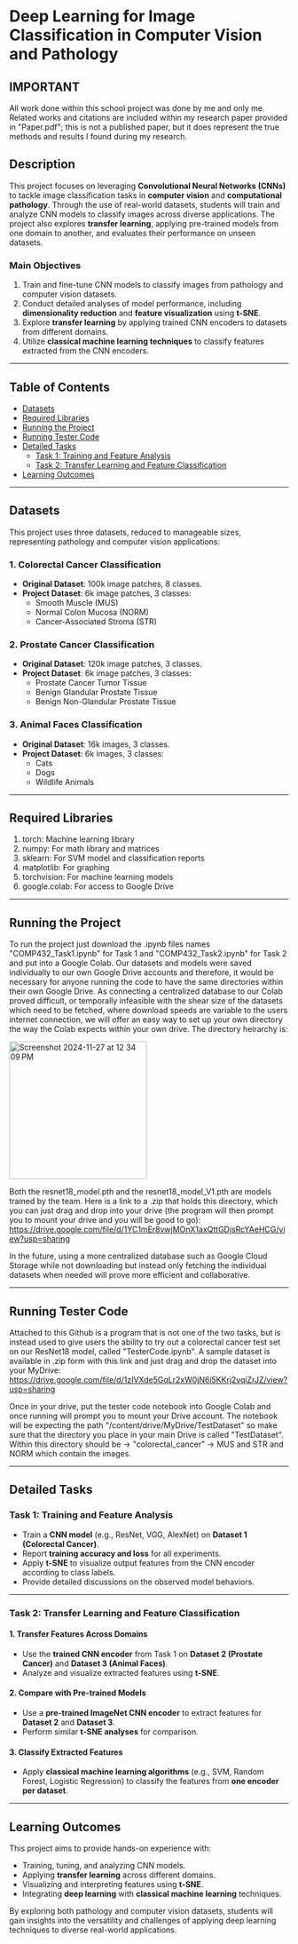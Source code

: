 # **Deep Learning for Image Classification in Computer Vision and Pathology**

## **IMPORTANT**
All work done within this school project was done by me and only me. Related works and citations are included within my research paper provided in "Paper.pdf"; this is not a published paper, but it does represent the true methods and results I found during my research.

## **Description**
This project focuses on leveraging **Convolutional Neural Networks (CNNs)** to tackle image classification tasks in **computer vision** and **computational pathology**. Through the use of real-world datasets, students will train and analyze CNN models to classify images across diverse applications. The project also explores **transfer learning**, applying pre-trained models from one domain to another, and evaluates their performance on unseen datasets.

### **Main Objectives**
1. Train and fine-tune CNN models to classify images from pathology and computer vision datasets.
2. Conduct detailed analyses of model performance, including **dimensionality reduction** and **feature visualization** using **t-SNE**.
3. Explore **transfer learning** by applying trained CNN encoders to datasets from different domains.
4. Utilize **classical machine learning techniques** to classify features extracted from the CNN encoders.

---

## **Table of Contents**
- [Datasets](#datasets)
- [Required Libraries](#required-libraries)
- [Running the Project](#running-the-project)
- [Running Tester Code](#running-tester-code)
- [Detailed Tasks](#detailed-tasks)
  - [Task 1: Training and Feature Analysis](#task-1-training-and-feature-analysis)
  - [Task 2: Transfer Learning and Feature Classification](#task-2-transfer-learning-and-feature-classification)
- [Learning Outcomes](#learning-outcomes)

---

## **Datasets**
This project uses three datasets, reduced to manageable sizes, representing pathology and computer vision applications:

### 1. **Colorectal Cancer Classification**
- **Original Dataset**: 100k image patches, 8 classes.
- **Project Dataset**: 6k image patches, 3 classes:
  - Smooth Muscle (MUS)
  - Normal Colon Mucosa (NORM)
  - Cancer-Associated Stroma (STR)

### 2. **Prostate Cancer Classification**
- **Original Dataset**: 120k image patches, 3 classes.
- **Project Dataset**: 6k image patches, 3 classes:
  - Prostate Cancer Tumor Tissue
  - Benign Glandular Prostate Tissue
  - Benign Non-Glandular Prostate Tissue

### 3. **Animal Faces Classification**
- **Original Dataset**: 16k images, 3 classes.
- **Project Dataset**: 6k images, 3 classes:
  - Cats
  - Dogs
  - Wildlife Animals

---
## **Required Libraries**

1. torch: Machine learning library
2. numpy: For math library and matrices
3. sklearn: For SVM model and classification reports
4. matplotlib: For graphing
5. torchvision: For machine learning models
6. google.colab: For access to Google Drive

---
## **Running the Project**
To run the project just download the .ipynb files names "COMP432_Task1.ipynb" for Task 1 and "COMP432_Task2.ipynb" for Task 2 and put into a Google Colab. Our datasets and models were saved individually to our own Google Drive accounts and therefore, it would be necessary for anyone running the code to have the same directories within their own Google Drive. As connecting a centralized database to our Colab proved difficult, or temporally infeasible with the shear size of the datasets which need to be fetched, where download speeds are variable to the users internet connection, we will offer an easy way to set up your own directory the way the Colab expects within your own drive. The directory heirarchy is:

<img width="248" alt="Screenshot 2024-11-27 at 12 34 09 PM" src="https://github.com/user-attachments/assets/4c4f7da1-a4ef-40f1-ac8a-d16dceb415f8">

Both the resnet18_model.pth and the resnet18_model_V1.pth are models trained by the team. Here is a link to a .zip that holds this directory, which you can just drag and drop into your drive (the program will then prompt you to mount your drive and you will be good to go): https://drive.google.com/file/d/1YC1mEr8vwjMOnX1axQttGDjsRcYAeHCG/view?usp=sharing

In the future, using a more centralized database such as Google Cloud Storage while not downloading but instead only fetching the individual datasets when needed will prove more efficient and collaborative.

---
## **Running Tester Code**
Attached to this Github is a program that is not one of the two tasks, but is instead used to give users the ability to try out a colorectal cancer test set on our ResNet18 model, called "TesterCode.ipynb". A sample dataset is available in .zip form with this link and just drag and drop the dataset into your MyDrive: https://drive.google.com/file/d/1zIVXde5GqLr2xW0jN6i5KKrj2vqiZrJZ/view?usp=sharing

Once in your drive, put the tester code notebook into Google Colab and once running will prompt you to mount your Drive account. The notebook will be expecting the path "/content/drive/MyDrive/TestDataset" so make sure that the directory you place in your main Drive is called "TestDataset". Within this directory should be -> "colorectal_cancer" -> MUS and STR and NORM which contain the images.

---
## **Detailed Tasks**

### **Task 1: Training and Feature Analysis**
- Train a **CNN model** (e.g., ResNet, VGG, AlexNet) on **Dataset 1 (Colorectal Cancer)**.
- Report **training accuracy and loss** for all experiments.
- Apply **t-SNE** to visualize output features from the CNN encoder according to class labels.
- Provide detailed discussions on the observed model behaviors.

---

### **Task 2: Transfer Learning and Feature Classification**

#### **1. Transfer Features Across Domains**
- Use the **trained CNN encoder** from Task 1 on **Dataset 2 (Prostate Cancer)** and **Dataset 3 (Animal Faces)**.
- Analyze and visualize extracted features using **t-SNE**.

#### **2. Compare with Pre-trained Models**
- Use a **pre-trained ImageNet CNN encoder** to extract features for **Dataset 2** and **Dataset 3**.
- Perform similar **t-SNE analyses** for comparison.

#### **3. Classify Extracted Features**
- Apply **classical machine learning algorithms** (e.g., SVM, Random Forest, Logistic Regression) to classify the features from **one encoder per dataset**.

---

## **Learning Outcomes**
This project aims to provide hands-on experience with:
- Training, tuning, and analyzing CNN models.
- Applying **transfer learning** across different domains.
- Visualizing and interpreting features using **t-SNE**.
- Integrating **deep learning** with **classical machine learning** techniques.

By exploring both pathology and computer vision datasets, students will gain insights into the versatility and challenges of applying deep learning techniques to diverse real-world applications.

